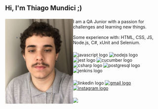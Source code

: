 <h2 align="left">Hi, I'm Thiago Mundici ;)</h2>

###

<img align="left" height="275" src="https://raw.githubusercontent.com/thiagomsantanna/thiagomsantanna/main/v2_thiagot.jpg"  />

###

<p align="left">I am a QA Junior with a passion for challenges and learning new things.<br><br>Some experience with: HTML, CSS, JS, Node.js, C#, xUnit and Selenium.</p>

###

<div align="left">
  <img src="https://cdn.jsdelivr.net/gh/devicons/devicon/icons/javascript/javascript-original.svg" height="31" width="42" alt="javascript logo"  />
  <img src="https://cdn.jsdelivr.net/gh/devicons/devicon/icons/nodejs/nodejs-original.svg" height="31" width="42" alt="nodejs logo"  />
  <img src="https://cdn.jsdelivr.net/gh/devicons/devicon/icons/jest/jest-plain.svg" height="31" width="42" alt="jest logo"  />
  <img src="https://cdn.jsdelivr.net/gh/devicons/devicon/icons/cucumber/cucumber-plain.svg" height="31" width="42" alt="cucumber logo"  />
  <img src="https://cdn.jsdelivr.net/gh/devicons/devicon/icons/csharp/csharp-original.svg" height="31" width="42" alt="csharp logo"  />
  <img src="https://cdn.jsdelivr.net/gh/devicons/devicon/icons/postgresql/postgresql-original.svg" height="31" width="42" alt="postgresql logo"  />
  <img src="https://cdn.jsdelivr.net/gh/devicons/devicon/icons/jenkins/jenkins-line.svg" height="31" width="42" alt="jenkins logo"  />
</div>

###

<div align="left">
  <img src="https://img.shields.io/static/v1?message=LinkedIn&logo=linkedin&label=&color=0077B5&logoColor=white&labelColor=18597a&style=for-the-badge" height="25" alt="linkedin logo"  />
  <a href="mailto:thiagomsantanna11@gmail.com" target="_blank">
    <img src="https://img.shields.io/static/v1?message=Gmail&logo=gmail&label=&color=D14836&logoColor=white&labelColor=91372c&style=for-the-badge" height="25" alt="gmail logo"  />
  </a>
  <a href="https://www.instagram.com/thiagomsantanna/" target="_blank">
    <img src="https://img.shields.io/static/v1?message=Instagram&logo=instagram&label=&color=E4405F&logoColor=white&labelColor=99374b&style=for-the-badge" height="25" alt="instagram logo"  />
  </a>
</div>

###

<div align="left">
  <img src="https://visitor-badge.laobi.icu/badge?page_id=thiagomsantanna.thiagomsantanna&right_color=yellowgreen"  />
</div>


###